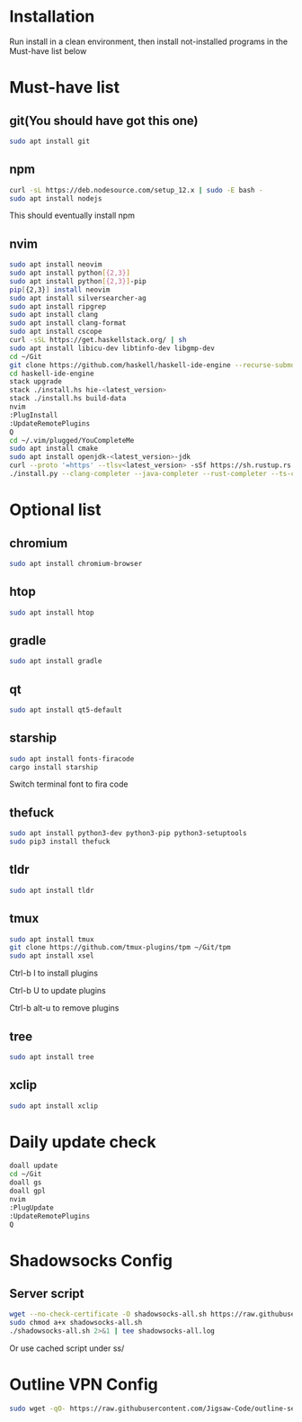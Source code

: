 # Installation

Run install in a clean environment, then install not-installed programs in the Must-have list below

# Must-have list

## git(You should have got this one)

```bash
sudo apt install git
```

## npm

```bash
curl -sL https://deb.nodesource.com/setup_12.x | sudo -E bash -
sudo apt install nodejs
```
This should eventually install npm

## nvim

```bash
sudo apt install neovim
sudo apt install python[{2,3}]
sudo apt install python[{2,3}]-pip
pip[{2,3}] install neovim
sudo apt install silversearcher-ag
sudo apt install ripgrep
sudo apt install clang
sudo apt install clang-format
sudo apt install cscope
curl -sSL https://get.haskellstack.org/ | sh
sudo apt install libicu-dev libtinfo-dev libgmp-dev
cd ~/Git
git clone https://github.com/haskell/haskell-ide-engine --recurse-submodules
cd haskell-ide-engine
stack upgrade
stack ./install.hs hie-<latest_version>
stack ./install.hs build-data
nvim
:PlugInstall
:UpdateRemotePlugins
Q
cd ~/.vim/plugged/YouCompleteMe
sudo apt install cmake
sudo apt install openjdk-<latest_version>-jdk
curl --proto '=https' --tlsv<latest_version> -sSf https://sh.rustup.rs | sh
./install.py --clang-completer --java-completer --rust-completer --ts-completer
```

# Optional list

## chromium

```bash
sudo apt install chromium-browser
```

## htop

```bash
sudo apt install htop
```

## gradle

```bash
sudo apt install gradle
```

## qt

```bash
sudo apt install qt5-default
```

## starship

```bash
sudo apt install fonts-firacode
cargo install starship
```
Switch terminal font to fira code

## thefuck

```bash
sudo apt install python3-dev python3-pip python3-setuptools
sudo pip3 install thefuck
```

## tldr

```bash
sudo apt install tldr
```

## tmux

```bash
sudo apt install tmux
git clone https://github.com/tmux-plugins/tpm ~/Git/tpm
sudo apt install xsel
```

Ctrl-b I to install plugins

Ctrl-b U to update plugins

Ctrl-b alt-u to remove plugins

## tree

```bash
sudo apt install tree
```

## xclip

```bash
sudo apt install xclip
```

# Daily update check

```bash
doall update
cd ~/Git
doall gs
doall gpl
nvim
:PlugUpdate
:UpdateRemotePlugins
Q
```

# Shadowsocks Config

## Server script

```bash
wget --no-check-certificate -O shadowsocks-all.sh https://raw.githubusercontent.com/teddysun/shadowsocks_install/master/shadowsocks-all.sh
sudo chmod a+x shadowsocks-all.sh
./shadowsocks-all.sh 2>&1 | tee shadowsocks-all.log
```

Or use cached script under ss/

# Outline VPN Config

```bash
sudo wget -qO- https://raw.githubusercontent.com/Jigsaw-Code/outline-server/master/src/server_manager/install_scripts/install_server.sh | bash
```

